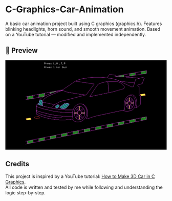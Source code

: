 # C-Graphics-Car-Animation
A basic car animation project built using C graphics (graphics.h). Features blinking headlights, horn sound, and smooth movement animation.  Based on a YouTube tutorial — modified and implemented independently.

## 📸 Preview
![Car Animation](https://raw.githubusercontent.com/ArchitPokharankar/C-Graphics-Car-Animation/main/CAR.png)


## Credits
This project is inspired by a YouTube tutorial: [How to Make 3D Car in C Graphics](https://youtu.be/ILysLsjAnhE?si=RmTCInQzxcm-gtsT).  
All code is written and tested by me while following and understanding the logic step-by-step.
